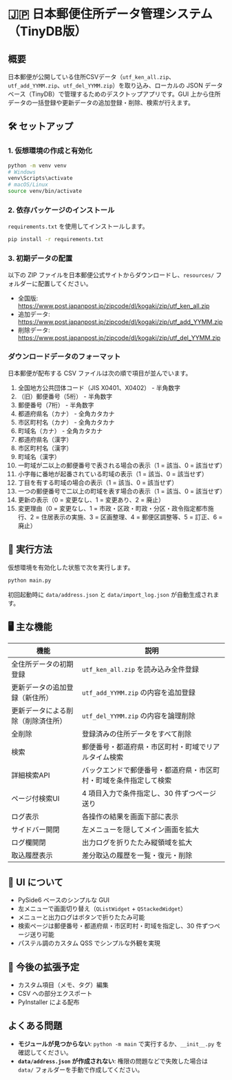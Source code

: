 # 🇯🇵 日本郵便住所データ管理システム（TinyDB版）

## 概要
日本郵便が公開している住所CSVデータ（`utf_ken_all.zip`、`utf_add_YYMM.zip`、`utf_del_YYMM.zip`）を取り込み、ローカルの JSON データベース（TinyDB）で管理するためのデスクトップアプリです。GUI 上から住所データの一括登録や更新データの追加登録・削除、検索が行えます。

## 🛠 セットアップ
### 1. 仮想環境の作成と有効化
```bash
python -m venv venv
# Windows
venv\Scripts\activate
# macOS/Linux
source venv/bin/activate
```

### 2. 依存パッケージのインストール
`requirements.txt` を使用してインストールします。
```bash
pip install -r requirements.txt
```

### 3. 初期データの配置
以下の ZIP ファイルを日本郵便公式サイトからダウンロードし、`resources/` フォルダーに配置してください。
- 全国版: <https://www.post.japanpost.jp/zipcode/dl/kogaki/zip/utf_ken_all.zip>
- 追加データ: <https://www.post.japanpost.jp/zipcode/dl/kogaki/zip/utf_add_YYMM.zip>
- 削除データ: <https://www.post.japanpost.jp/zipcode/dl/kogaki/zip/utf_del_YYMM.zip>

### ダウンロードデータのフォーマット
日本郵便が配布する CSV ファイルは次の順で項目が並んでいます。

1. 全国地方公共団体コード（JIS X0401、X0402） - 半角数字
2. （旧）郵便番号（5桁） - 半角数字
3. 郵便番号（7桁） - 半角数字
4. 都道府県名（カナ） - 全角カタカナ
5. 市区町村名（カナ） - 全角カタカナ
6. 町域名（カナ） - 全角カタカナ
7. 都道府県名（漢字）
8. 市区町村名（漢字）
9. 町域名（漢字）
10. 一町域が二以上の郵便番号で表される場合の表示（1 = 該当、0 = 該当せず）
11. 小字毎に番地が起番されている町域の表示（1 = 該当、0 = 該当せず）
12. 丁目を有する町域の場合の表示（1 = 該当、0 = 該当せず）
13. 一つの郵便番号で二以上の町域を表す場合の表示（1 = 該当、0 = 該当せず）
14. 更新の表示（0 = 変更なし、1 = 変更あり、2 = 廃止）
15. 変更理由（0 = 変更なし、1 = 市政・区政・町政・分区・政令指定都市施行、2 = 住居表示の実施、3 = 区画整理、4 = 郵便区調整等、5 = 訂正、6 = 廃止）

## 🚀 実行方法
仮想環境を有効化した状態で次を実行します。
```bash
python main.py
```
初回起動時に `data/address.json` と `data/import_log.json` が自動生成されます。

## 🖥️ 主な機能
| 機能 | 説明 |
| --- | --- |
| 全住所データの初期登録 | `utf_ken_all.zip` を読み込み全件登録 |
| 更新データの追加登録（新住所） | `utf_add_YYMM.zip` の内容を追加登録 |
| 更新データによる削除（削除済住所） | `utf_del_YYMM.zip` の内容を論理削除 |
| 全削除 | 登録済みの住所データをすべて削除 |
| 検索 | 郵便番号・都道府県・市区町村・町域でリアルタイム検索 |
| 詳細検索API | バックエンドで郵便番号・都道府県・市区町村・町域を条件指定して検索 |
| ページ付検索UI | 4 項目入力で条件指定し、30 件ずつページ送り |
| ログ表示 | 各操作の結果を画面下部に表示 |
| サイドバー開閉 | 左メニューを隠してメイン画面を拡大 |
| ログ欄開閉 | 出力ログを折りたたみ縦領域を拡大 |
| 取込履歴表示 | 差分取込の履歴を一覧・復元・削除 |

## 🎨 UI について
- PySide6 ベースのシンプルな GUI
- 左メニューで画面切り替え（`QListWidget` + `QStackedWidget`）
- メニューと出力ログはボタンで折りたたみ可能
- 検索ページは郵便番号・都道府県・市区町村・町域を指定し、30 件ずつページ送り可能
- パステル調のカスタム QSS でシンプルな外観を実現

## 📘 今後の拡張予定
- カスタム項目（メモ、タグ）編集
- CSV への部分エクスポート
- PyInstaller による配布

## よくある問題
- **モジュールが見つからない**: `python -m main` で実行するか、`__init__.py` を確認してください。
- **`data/address.json` が作成されない**: 権限の問題などで失敗した場合は `data/` フォルダーを手動で作成してください。
